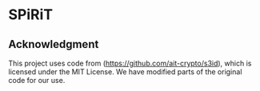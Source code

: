 # SPiRiT

## Acknowledgment
This project uses code from (https://github.com/ait-crypto/s3id), which is licensed under the MIT License. We have modified parts of the original code for our use.
